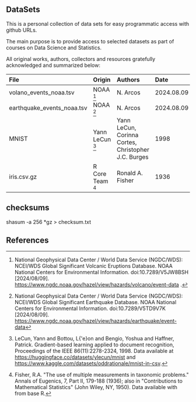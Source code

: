 ## DataSets

This is a personal collection of data sets for easy programmatic access
with github URLs.

The main purpose is to provide access to selected datasets as part of courses on Data Science and Statistics.

All original works, authors, collectors and resources gratefully acknowledged and summarized below:

| File           | Origin | Authors |  Date  | License |
|:---------------|:---------|:--------|:-------|:-------   |
| volano_events_noaa.tsv |  NOAA [^1] | N. Arcos | 2024.08.09 | unrestricted |
| earthquake_events_noaa.tsv |  NOAA [^2] | N. Arcos | 2024.08.09 | unrestricted |
| MNIST | Yann LeCun [^3] | Yann LeCun, Corinna Cortes, Christopher J.C. Burges | 1998 | unrestricted |
| iris.csv.gz | R Core Team [^4] | Ronald A. Fisher | 1936 | unrestricted |


## checksums
shasum -a 256 *gz > checksum.txt

## References

[^1]:  National Geophysical Data Center / World Data Service (NGDC/WDS): NCEI/WDS Global Significant Volcanic Eruptions Database. NOAA National Centers for Environmental Information. doi:10.7289/V5JW8BSH [2024/08/09]. 
https://www.ngdc.noaa.gov/hazel/view/hazards/volcano/event-data .

[^2]:  National Geophysical Data Center / World Data Service (NGDC/WDS): NCEI/WDS Global Significant Earthquake Database. NOAA National Centers for Environmental Information. doi:10.7289/V5TD9V7K [2024/08/09]. 
https://www.ngdc.noaa.gov/hazel/view/hazards/earthquake/event-data

[^3]: LeCun, Yann and Bottou, L{\'e}on and Bengio, Yoshua and Haffner, Patrick. Gradient-based learning applied to document recognition, Proceedings of the IEEE 86(11):2278-2324, 1998. Data available at https://huggingface.co/datasets/ylecun/mnist and https://www.kaggle.com/datasets/oddrationale/mnist-in-csv.

[^4]: Fisher, R.A. "The use of multiple measurements in taxonomic problems." Annals of Eugenics, 7, Part II, 179-188 (1936); also in "Contributions to Mathematical Statistics" (John Wiley, NY, 1950). Data available with from base R.
